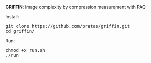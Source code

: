 <b>GRIFFIN</b>: Image complexity by compression measurement with PAQ 

Install:
<pre>
git clone https://github.com/pratas/griffin.git
cd griffin/
</pre>

Run:
<pre>
chmod +x run.sh
./run
</pre>

